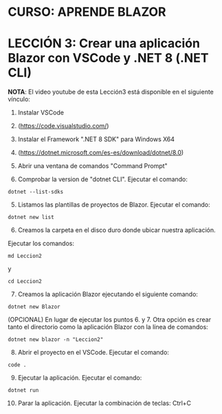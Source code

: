 # CURSO: APRENDE BLAZOR

# LECCIÓN 3: Crear una aplicación Blazor con VSCode y .NET 8 (.NET CLI)

**NOTA**: El video youtube de esta Lección3 está disponible en el siguiente vínculo: 

1. Instalar VSCode
2. 
   (https://code.visualstudio.com/)

3. Instalar el Framework ".NET 8 SDK" para Windows X64
4. 
   (https://dotnet.microsoft.com/es-es/download/dotnet/8.0)

5. Abrir una ventana de comandos "Command Prompt"

6. Comprobar la version de "dotnet CLI". Ejecutar el comando:

```
dotnet --list-sdks
```

5. Listamos las plantillas de proyectos de Blazor. Ejecutar el comando:

```
dotnet new list
```

6. Creamos la carpeta en el disco duro donde ubicar nuestra aplicación.

Ejecutar los comandos:

```
md Leccion2
```
   
y

```
cd Leccion2
```
   
7. Creamos la aplicación Blazor ejecutando el siguiente comando:

```
dotnet new Blazor
```

(OPCIONAL) En lugar de ejecutar los puntos 6. y 7. Otra opción es crear tanto el directorio como la aplicación Blazor con la línea de comandos: 

```
dotnet new blazor -n "Leccion2"
```

8. Abrir el proyecto en el VSCode. Ejecutar el comando:

```
code .
```

9. Ejecutar la aplicación. Ejecutar el comando:

```
dotnet run
```

10. Parar la aplicación. Ejecutar la combinación de teclas: Ctrl+C

